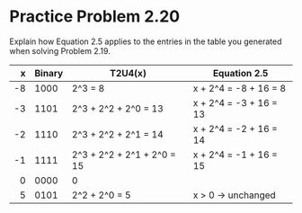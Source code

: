 # Practice Problem 2.20
Explain how Equation 2.5 applies to the entries in the table you generated when solving Problem 2.19.

x | Binary| T2U4(x) | Equation 2.5
---:|---|---|---
-8 | 1000 | 2^3 = 8 | x + 2^4 = -8 + 16 = 8
-3 | 1101 | 2^3 + 2^2 + 2^0 = 13 | x + 2^4 = -3 + 16 = 13
-2 | 1110 | 2^3 + 2^2 + 2^1 = 14 | x + 2^4 = -2 + 16 = 14
-1 | 1111 | 2^3 + 2^2 + 2^1 + 2^0 = 15 | x + 2^4 = -1 + 16 = 15
 0 | 0000 | 0
 5 | 0101 | 2^2 + 2^0 = 5 | x > 0 -> unchanged